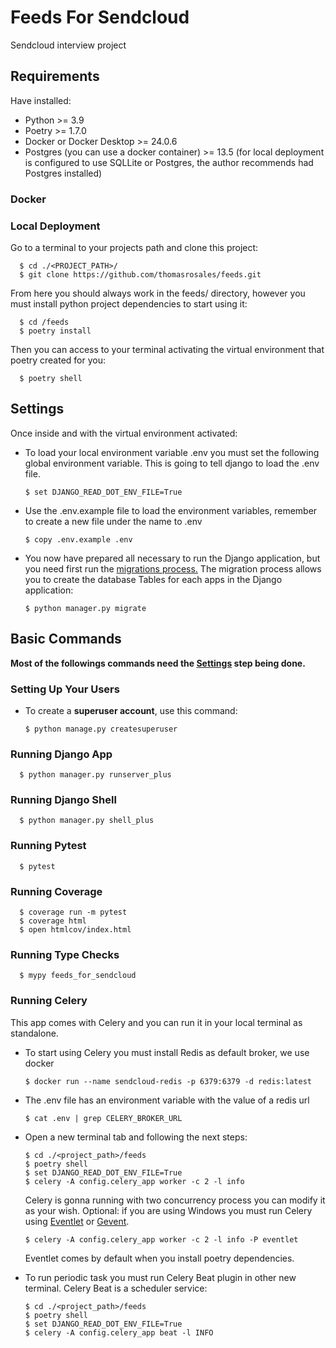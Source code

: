 # Feeds For Sendcloud

Sendcloud interview project

## Requirements

Have installed:

- Python >= 3.9
- Poetry >= 1.7.0
- Docker or Docker Desktop >= 24.0.6
- Postgres (you can use a docker container) >= 13.5 (for local deployment is configured to use SQLLite or Postgres, the author recommends had Postgres installed)


### Docker

### Local Deployment

Go to a terminal to your projects path and clone this project:

      $ cd ./<PROJECT_PATH>/
      $ git clone https://github.com/thomasrosales/feeds.git

From here you should always work in the feeds/ directory, however you must install python project dependencies to start using it:
      
      $ cd /feeds
      $ poetry install

Then you can access to your terminal activating the virtual environment that poetry created for you:
      
      $ poetry shell

## Settings

Once inside and with the virtual environment activated:

- To load your local environment variable .env you must set the following global environment variable. This is going to tell django to load the .env file. 

      $ set DJANGO_READ_DOT_ENV_FILE=True
- Use the .env.example file to load the environment variables, remember to create a new file under the name to .env

      $ copy .env.example .env
- You now have prepared all necessary to run the Django application, but you need first run the [migrations process.](https://docs.djangoproject.com/en/4.2/topics/migrations/) The migration process allows you to create the database Tables for each apps in the Django application:

      $ python manager.py migrate

## Basic Commands

**Most of the followings commands need the [Settings](#settings) step being done.**

### Setting Up Your Users

- To create a **superuser account**, use this command:

      $ python manage.py createsuperuser

### Running Django App

      $ python manager.py runserver_plus

### Running Django Shell

      $ python manager.py shell_plus

### Running Pytest

      $ pytest

### Running Coverage

      $ coverage run -m pytest
      $ coverage html
      $ open htmlcov/index.html

### Running Type Checks

      $ mypy feeds_for_sendcloud

### Running Celery

This app comes with Celery and you can run it in your local terminal as standalone.

- To start using Celery you must install Redis as default broker, we use docker 

      $ docker run --name sendcloud-redis -p 6379:6379 -d redis:latest
- The .env file has an environment variable with the value of a redis url

      $ cat .env | grep CELERY_BROKER_URL
- Open a new terminal tab and following the next steps:

      $ cd ./<project_path>/feeds
      $ poetry shell
      $ set DJANGO_READ_DOT_ENV_FILE=True
      $ celery -A config.celery_app worker -c 2 -l info

    Celery is gonna running with two concurrency process you can modify it as your wish. Optional: if you are using Windows you must run Celery using [Eventlet](https://eventlet.net/) or [Gevent](https://www.gevent.org/).

      $ celery -A config.celery_app worker -c 2 -l info -P eventlet
    Eventlet comes by default when you install poetry dependencies.

- To run periodic task you must run Celery Beat plugin in other new terminal. Celery Beat is a scheduler service:

      $ cd ./<project_path>/feeds
      $ poetry shell
      $ set DJANGO_READ_DOT_ENV_FILE=True
      $ celery -A config.celery_app beat -l INFO
